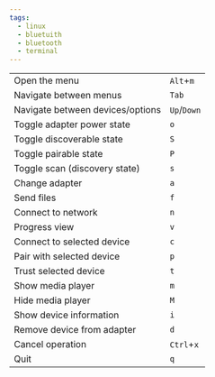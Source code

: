 ```yaml
---
tags:
  - linux
  - bluetuith
  - bluetooth
  - terminal
---
```




|   |   |
|---|---|
|Open the menu|`Alt`+`m`|
|Navigate between menus|`Tab`|
|Navigate between devices/options|`Up`/`Down`|
|Toggle adapter power state|`o`|
|Toggle discoverable state|`S`|
|Toggle pairable state|`P`|
|Toggle scan (discovery state)|`s`|
|Change adapter|`a`|
|Send files|`f`|
|Connect to network|`n`|
|Progress view|`v`|
|Connect to selected device|`c`|
|Pair with selected device|`p`|
|Trust selected device|`t`|
|Show media player|`m`|
|Hide media player|`M`|
|Show device information|`i`|
|Remove device from adapter|`d`|
|Cancel operation|`Ctrl`+`x`|
|Quit|`q`|